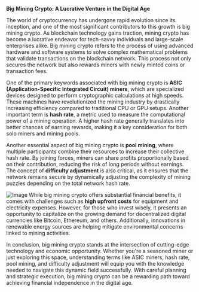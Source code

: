 **Big Mining Crypto: A Lucrative Venture in the Digital Age**

The world of cryptocurrency has undergone rapid evolution since its inception, and one of the most significant contributors to this growth is big mining crypto. As blockchain technology gains traction, mining crypto has become a lucrative endeavor for tech-savvy individuals and large-scale enterprises alike. Big mining crypto refers to the process of using advanced hardware and software systems to solve complex mathematical problems that validate transactions on the blockchain network. This process not only secures the network but also rewards miners with newly minted coins or transaction fees.

One of the primary keywords associated with big mining crypto is **ASIC (Application-Specific Integrated Circuit) miners**, which are specialized devices designed to perform cryptographic calculations at high speeds. These machines have revolutionized the mining industry by drastically increasing efficiency compared to traditional CPU or GPU setups. Another important term is **hash rate**, a metric used to measure the computational power of a mining operation. A higher hash rate generally translates into better chances of earning rewards, making it a key consideration for both solo miners and mining pools.

Another essential aspect of big mining crypto is **pool mining**, where multiple participants combine their resources to increase their collective hash rate. By joining forces, miners can share profits proportionally based on their contribution, reducing the risk of long periods without earnings. The concept of **difficulty adjustment** is also critical, as it ensures that the network remains secure by dynamically adjusting the complexity of mining puzzles depending on the total network hash rate.


![Image](https://github.com/user-attachments/assets/b8266eee-691e-4ee1-99ef-bfa10d234fd4)
While big mining crypto offers substantial financial benefits, it comes with challenges such as **high upfront costs** for equipment and electricity expenses. However, for those who invest wisely, it presents an opportunity to capitalize on the growing demand for decentralized digital currencies like Bitcoin, Ethereum, and others. Additionally, innovations in renewable energy sources are helping mitigate environmental concerns linked to mining activities.

In conclusion, big mining crypto stands at the intersection of cutting-edge technology and economic opportunity. Whether you're a seasoned miner or just exploring this space, understanding terms like ASIC miners, hash rate, pool mining, and difficulty adjustment will equip you with the knowledge needed to navigate this dynamic field successfully. With careful planning and strategic execution, big mining crypto can be a rewarding path toward achieving financial independence in the digital age.